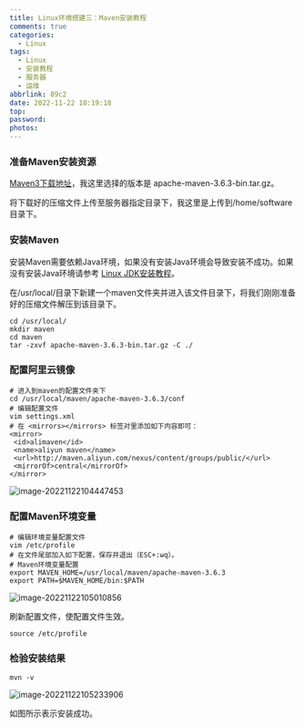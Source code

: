 ```yaml
---
title: Linux环境搭建三：Maven安装教程
comments: true
categories:
  - Linux
tags:
  - Linux
  - 安装教程
  - 服务器
  - 运维
abbrlink: 89c2
date: 2022-11-22 10:19:18
top:
password:
photos:
---
```


### 准备Maven安装资源

[Maven3下载地址](https://archive.apache.org/dist/maven/maven-3/)，我这里选择的版本是 apache-maven-3.6.3-bin.tar.gz。

将下载好的压缩文件上传至服务器指定目录下，我这里是上传到/home/software目录下。

### 安装Maven

安装Maven需要依赖Java环境，如果没有安装Java环境会导致安装不成功。如果没有安装Java环境请参考 [Linux JDK安装教程](https://blog.flowerunbeaten.top/post/47ad.html)。

在/usr/local/目录下新建一个maven文件夹并进入该文件目录下，将我们刚刚准备好的压缩文件解压到该目录下。

```
cd /usr/local/
mkdir maven
cd maven
tar -zxvf apache-maven-3.6.3-bin.tar.gz -C ./
```

### 配置阿里云镜像

```
# 进入到maven的配置文件夹下
cd /usr/local/maven/apache-maven-3.6.3/conf
# 编辑配置文件
vim settings.xml
# 在 <mirrors></mirrors> 标签对⾥添加如下内容即可：
<mirror>
 <id>alimaven</id>
 <name>aliyun maven</name>
 <url>http://maven.aliyun.com/nexus/content/groups/public/</url>
 <mirrorOf>central</mirrorOf>
</mirror>
```

![image-20221122104447453](https://flowerunbeaten-blog-images.oss-cn-chengdu.aliyuncs.com/images/202211221044636.png)

### 配置Maven环境变量

```
# 编辑环境变量配置文件
vim /etc/profile
# 在文件尾部加入如下配置，保存并退出（ESC+:wq）。
# Maven环境变量配置
export MAVEN_HOME=/usr/local/maven/apache-maven-3.6.3
export PATH=$MAVEN_HOME/bin:$PATH
```

![image-20221122105010856](https://flowerunbeaten-blog-images.oss-cn-chengdu.aliyuncs.com/images/202211221050947.png)

刷新配置文件，使配置文件生效。

```
source /etc/profile
```

### 检验安装结果

```
mvn -v
```

![image-20221122105233906](https://flowerunbeaten-blog-images.oss-cn-chengdu.aliyuncs.com/images/202211221052956.png)

如图所示表示安装成功。